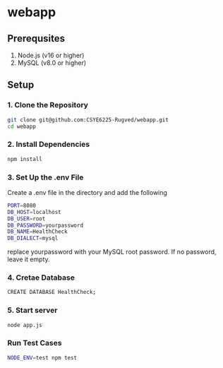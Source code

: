 # webapp  
## Prerequsites
1. Node.js (v16 or higher)
2. MySQL (v8.0 or higher)

## Setup

### 1. Clone the Repository
```sh
git clone git@github.com:CSYE6225-Rugved/webapp.git
cd webapp
```
### 2. Install Dependencies
```sh
npm install
```
### 3. Set Up the .env File
Create a .env file in the directory and add the following
```sh
PORT=8080
DB_HOST=localhost
DB_USER=root
DB_PASSWORD=yourpassword
DB_NAME=HealthCheck
DB_DIALECT=mysql
```
replace yourpassword with your MySQL root password. If no password, leave it empty.

### 4. Cretae Database
```sh
CREATE DATABASE HealthCheck;
```
### 5. Start server
```sh
node app.js
```
### Run Test Cases
```sh
NODE_ENV=test npm test
```
